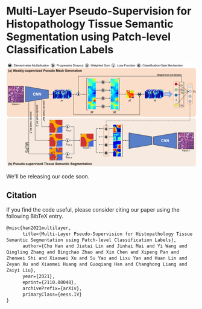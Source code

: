 # Multi-Layer Pseudo-Supervision for Histopathology Tissue Semantic Segmentation using Patch-level Classification Labels
![outline](workflow.png)

We'll be releasing our code soon.

## Citation
If you find the code useful, please consider citing our paper using the following BibTeX entry.
```
@misc{han2021multilayer,
      title={Multi-Layer Pseudo-Supervision for Histopathology Tissue Semantic Segmentation using Patch-level Classification Labels}, 
      author={Chu Han and Jiatai Lin and Jinhai Mai and Yi Wang and Qingling Zhang and Bingchao Zhao and Xin Chen and Xipeng Pan and Zhenwei Shi and Xiaowei Xu and Su Yao and Lixu Yan and Huan Lin and Zeyan Xu and Xiaomei Huang and Guoqiang Han and Changhong Liang and Zaiyi Liu},
      year={2021},
      eprint={2110.08048},
      archivePrefix={arXiv},
      primaryClass={eess.IV}
}
```
